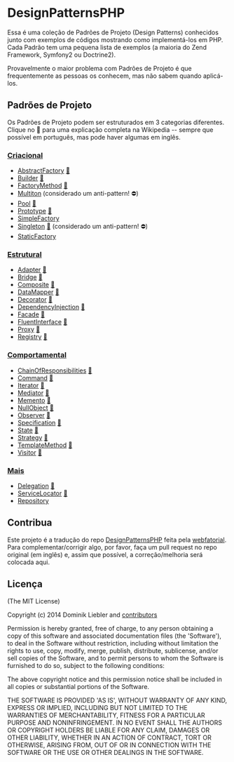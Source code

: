 # DesignPatternsPHP

Essa é uma coleção de Padrões de Projeto (Design Patterns) conhecidos junto com 
exemplos de códigos mostrando como implementá-los em PHP. Cada Padrão tem uma 
pequena lista de exemplos (a maioria do Zend Framework, Symfony2 ou Doctrine2).

Provavelmente o maior problema com Padrões de Projeto é que frequentemente as 
pessoas os conhecem, mas não sabem quando aplicá-los.

## Padrões de Projeto

Os Padrões de Projeto podem ser estruturados em 3 categorias diferentes. Clique 
no :notebook: para uma explicação completa na Wikipedia -- sempre que possível 
em português, mas pode haver algumas em inglês.

### [Criacional](Criational)

* [AbstractFactory](Creational/AbstractFactory) [:notebook:](http://pt.wikipedia.org/wiki/Abstract_Factory)
* [Builder](Creational/Builder) [:notebook:](http://pt.wikipedia.org/wiki/Builder)
* [FactoryMethod](Creational/FactoryMethod) [:notebook:](http://pt.wikipedia.org/wiki/Factory_Method)
* [Multiton](Creational/Multiton) (considerado um anti-pattern! :no_entry:)
* [Pool](Creational/Pool) [:notebook:](http://en.wikipedia.org/wiki/Object_pool_pattern)
* [Prototype](Creational/Prototype) [:notebook:](http://pt.wikipedia.org/wiki/Prototype)
* [SimpleFactory](Creational/SimpleFactory)
* [Singleton](Creational/Singleton) [:notebook:](http://pt.wikipedia.org/wiki/Singleton) (considerado um anti-pattern! :no_entry:)
* [StaticFactory](Creational/StaticFactory)

### [Estrutural](Estrutural)

* [Adapter](Structural/Adapter) [:notebook:](http://pt.wikipedia.org/wiki/Adapter)
* [Bridge](Structural/Bridge) [:notebook:](http://pt.wikipedia.org/wiki/Bridge_%28padr%C3%A3o_de_projeto_de_software%29)
* [Composite](Structural/Composite) [:notebook:](http://pt.wikipedia.org/wiki/Composite)
* [DataMapper](Structural/DataMapper) [:notebook:](http://en.wikipedia.org/wiki/Data_mapper_pattern)
* [Decorator](Structural/Decorator) [:notebook:](http://pt.wikipedia.org/wiki/Decorator)
* [DependencyInjection](Structural/DependencyInjection) [:notebook:](http://en.wikipedia.org/wiki/Dependency_injection)
* [Facade](Structural/Facade) [:notebook:](http://pt.wikipedia.org/wiki/Fa%C3%A7ade)
* [FluentInterface](Structural/FluentInterface) [:notebook:](http://en.wikipedia.org/wiki/Fluent_interface)
* [Proxy](Structural/Proxy) [:notebook:](http://pt.wikipedia.org/wiki/Proxy_%28padr%C3%B5es_de_projeto%29)
* [Registry](Structural/Registry) [:notebook:](http://en.wikipedia.org/wiki/Service_locator_pattern)

### [Comportamental](Comportamental)

* [ChainOfResponsibilities](Behavioral/ChainOfResponsibilities) [:notebook:](http://pt.wikipedia.org/wiki/Chain_of_Responsibility)
* [Command](Behavioral/Command) [:notebook:](http://pt.wikipedia.org/wiki/Command)
* [Iterator](Behavioral/Iterator) [:notebook:](http://pt.wikipedia.org/wiki/Iterator)
* [Mediator](Behavioral/Mediator) [:notebook:](http://pt.wikipedia.org/wiki/Mediator)
* [Memento](Behavioral/Memento) [:notebook:](http://pt.wikipedia.org/wiki/Memento_(inform%C3%A1tica))
* [NullObject](Behavioral/NullObject) [:notebook:](http://en.wikipedia.org/wiki/Null_Object_pattern)
* [Observer](Behavioral/Observer) [:notebook:](http://pt.wikipedia.org/wiki/Observer)
* [Specification](Behavioral/Specification) [:notebook:](http://en.wikipedia.org/wiki/Specification_pattern)
* [State](Behavioral/State) [:notebook:](http://pt.wikipedia.org/wiki/State)
* [Strategy](Behavioral/Strategy) [:notebook:](http://pt.wikipedia.org/wiki/Strategy)
* [TemplateMethod](Behavioral/TemplateMethod) [:notebook:](http://pt.wikipedia.org/wiki/Template_Method)
* [Visitor](Behavioral/Visitor) [:notebook:](http://pt.wikipedia.org/wiki/Visitor_pattern)

### [Mais](Mais)
* [Delegation](More/Delegation) [:notebook:](http://en.wikipedia.org/wiki/Delegation_pattern)
* [ServiceLocator](More/ServiceLocator) [:notebook:](http://en.wikipedia.org/wiki/Service_locator_pattern)
* [Repository](More/Repository)

## Contribua

Este projeto é a tradução do repo [DesignPatternsPHP](https://github.com/domnikl/DesignPatternsPHP) 
feita pela [webfatorial](http://webfatorial.com/). Para complementar/corrigir 
algo, por favor, faça um pull request no repo original (em inglês) e, assim que 
possível, a correção/melhoria será colocada aqui.

## Licença

(The MIT License)

Copyright (c) 2014 Dominik Liebler and [contributors](https://github.com/domnikl/DesignPatternsPHP/graphs/contributors)

Permission is hereby granted, free of charge, to any person obtaining
a copy of this software and associated documentation files (the
'Software'), to deal in the Software without restriction, including
without limitation the rights to use, copy, modify, merge, publish,
distribute, sublicense, and/or sell copies of the Software, and to
permit persons to whom the Software is furnished to do so, subject to
the following conditions:

The above copyright notice and this permission notice shall be
included in all copies or substantial portions of the Software.

THE SOFTWARE IS PROVIDED 'AS IS', WITHOUT WARRANTY OF ANY KIND,
EXPRESS OR IMPLIED, INCLUDING BUT NOT LIMITED TO THE WARRANTIES OF
MERCHANTABILITY, FITNESS FOR A PARTICULAR PURPOSE AND NONINFRINGEMENT.
IN NO EVENT SHALL THE AUTHORS OR COPYRIGHT HOLDERS BE LIABLE FOR ANY
CLAIM, DAMAGES OR OTHER LIABILITY, WHETHER IN AN ACTION OF CONTRACT,
TORT OR OTHERWISE, ARISING FROM, OUT OF OR IN CONNECTION WITH THE
SOFTWARE OR THE USE OR OTHER DEALINGS IN THE SOFTWARE.
